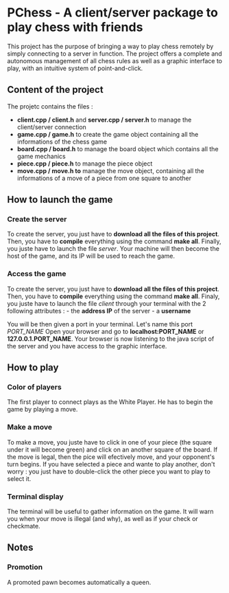 # PChess - A client/server package to play chess with friends

This project has the purpose of bringing a way to play chess remotely by simply connecting to a server in function. The project offers a complete and autonomous management of all chess rules as well as a graphic interface to play, with an intuitive system of point-and-click.

## Content of the project

The projetc contains the files :

- **client.cpp / client.h** and **server.cpp / server.h** to manage the client/server connection
- **game.cpp / game.h** to create the game object containing all the informations of the chess game
- **board.cpp / board.h** to manage the board object which contains all the game mechanics
- **piece.cpp / piece.h** to manage the piece object
- **move.cpp / move.h to** manage the move object, containing all the informations of a move of a piece from one square to another

## How to launch the game

### Create the server

To create the server, you just have to **download all the files of this project**. Then, you have to **compile** everything using the command **make all**. Finally, you juste have to launch the file *server*. Your machine will then become the host of the game, and its IP will be used to reach the game.

### Access the game

To create the server, you just have to **download all the files of this project**. Then, you have to **compile** everything using the command **make all**. Finaly, you juste have to launch the file *client* through your terminal with the 2 following attributes :
    - the **address IP** of the server
    - a **username**

You will be then given a port in your terminal. Let's name this port *PORT_NAME* Open your browser and go to **localhost:PORT_NAME** or **127.0.0.1.PORT_NAME**. Your browser is now listening to the java script of the server and you have access to the graphic interface.

## How to play

### Color of players

The first player to connect plays as the White Player. He has to begin the game by playing a move.

### Make a move

To make a move, you juste have to click in one of your piece (the square under it will become green) and click on an another square of the board. If the move is legal, then the pice will efectively move, and your opponent's turn begins. If you have selected a piece and wante to play another, don't worry : you just have to double-click the other piece you want to play to select it.

### Terminal display

The terminal will be useful to gather information on the game. It will warn you when your move is illegal (and why), as well as if your check or checkmate.

## Notes

### Promotion

A promoted pawn becomes automatically a queen.
